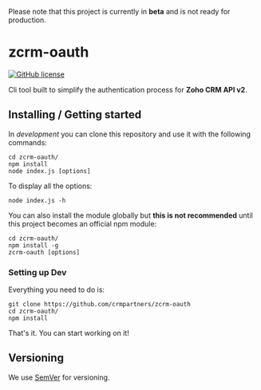 Please note that this project is currently in **beta** and is not ready for production.

# zcrm-oauth 
[![GitHub license](https://img.shields.io/badge/license-MIT-blue.svg?style=flat-square)](https://github.com/your/your-project/blob/master/LICENSE)

Cli tool built to simplify the authentication process for **Zoho CRM API v2**. 

## Installing / Getting started

In _development_ you can clone this repository and use it with the following commands:

```shell
cd zcrm-oauth/
npm install
node index.js [options]
```

To display all the options:

```shell
node index.js -h
```

You can also install the module globally but **this is not recommended** until this project becomes an official
npm module:

```shell
cd zcrm-oauth/
npm install -g
zcrm-oauth [options]
``` 

### Setting up Dev

Everything you need to do is:

```shell
git clone https://github.com/crmpartners/zcrm-oauth
cd zcrm-oauth/
npm install
```

That's it. You can start working on it!

## Versioning

We use [SemVer](http://semver.org/) for versioning.
